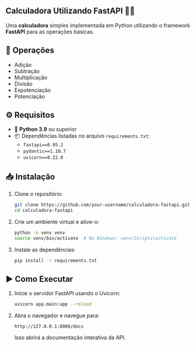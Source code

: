 ## Calculadora Utilizando **FastAPI** 🧮🚀
Uma **calculadora** simples implementada em Python utilizando o framework **FastAPI** para as operações básicas.

## 🔢 Operações 
- Adição 
- Subtração 
- Multiplicação 
- Divisão 
- Expotenciação 
- Potenciação  

## ⚙️ Requisitos
- 🐍 **Python 3.9** ou superior 
- 📦 Dependências listadas no arquivo `requirements.txt`:
  - `fastapi==0.95.2` 
  - `pydantic==1.10.7` 
  - `uvicorn==0.22.0` 
  
## 📥 Instalação 
1. Clone o repositório:
   ```bash
   git clone https://github.com/your-username/calculadora-fastapi.git
   cd calculadora-fastapi
   ```
2. Crie um ambiente virtual e ative-o:
   ```bash
   python -m venv venv
   source venv/bin/activate  # No Windows: venv\Scripts\activate
   ```
3. Instale as dependências:
   ```bash
   pip install -r requirements.txt
   ```
## ▶️ Como Executar 
1. Inicie o servidor FastAPI usando o Uvicorn:
   ```bash
   uvicorn app.main:app --reload
   ```

2. Abra o navegador e navegue para:
   ```
   http://127.0.0.1:8000/docs
   ```
   Isso abrirá a documentação interativa da API.
